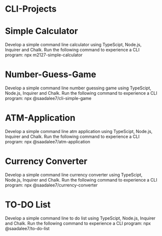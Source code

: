 ﻿# CLI-Projects
# Simple Calculator
Develop a simple command line calculator using TypeScipt, Node.js, Inquirer and Chalk.
Run the following command to experience a CLI program:
npx m2127-simple-calculator
# Number-Guess-Game
Develop a simple command line number guessing game using TypeScipt, Node.js, Inquirer and Chalk.
Run the following command to experience a CLI program:
npx @saadalee7/cli-simple-game
# ATM-Application
Develop a simple command line atm application using TypeScipt, Node.js, Inquirer and Chalk.
Run the following command to experience a CLI program:
npx @saadalee7/atm-application
# Currency Converter
Develop a simple command line currency converter using TypeScipt, Node.js, Inquirer and Chalk.
Run the following command to experience a CLI program:
npx @saadalee7/currency-converter
# TO-DO List
Develop a simple command line to do list using TypeScipt, Node.js, Inquirer and Chalk.
Run the following command to experience a CLI program:
npx @saadalee7/to-do-list
